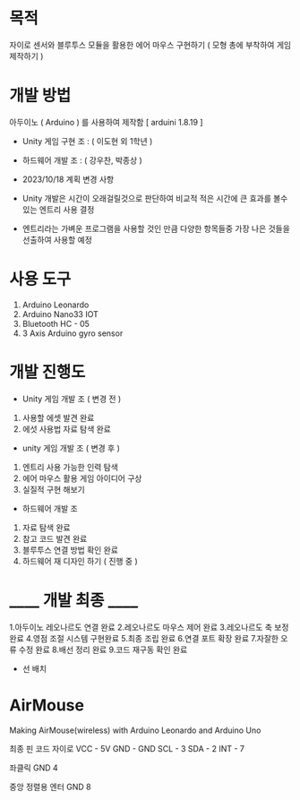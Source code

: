 # 목적
자이로 센서와 블루투스 모듈을 활용한 에어 마우스 구현하기 ( 모형 총에 부착하여 게임 제작하기 )


# 개발 방법
아두이노 ( Arduino ) 를 사용하여 제작함 [ arduini 1.8.19 ]
- Unity 게임 구현 조 : ( 이도현 외 1학년 )
- 하드웨어 개발 조 : ( 강우찬, 박종상 )
  
- 2023/10/18 계획 변경 사항
- Unity 개발은 시간이 오래걸릴것으로 판단하여 비교적 적은 시간에 큰 효과를 볼수있는 엔트리 사용 결정
- 엔트리라는 가벼운 프로그램을 사용할 것인 만큼 다양한 항목들중 가장 나은 것들을 선출하여 사용할 예정


# 사용 도구
1. Arduino Leonardo
2. Arduino Nano33 IOT
3. Bluetooth HC - 05
4. 3 Axis Arduino gyro sensor


# 개발 진행도
- Unity 게임 개발 조 ( 변경 전 )
1. 사용할 에셋 발견 완료
2. 에섯 사용법 자료 탐색 완료

- unity 게임 개발 조 ( 변경 후 )
1. 엔트리 사용 가능한 인력 탐색
2. 에어 마우스 활용 게임 아이디어 구상
3. 실질적 구현 해보기


- 하드웨어 개발 조
1. 자료 탐색 완료
2. 참고 코드 발견 완료
3. 블루투스 연결 방법 확인 완료
4. 하드웨어 재 디자인 하기 ( 진행 중 )


# ____ 개발 최종 ____
1.아두이노 레오나르도 연결 완료
2.레오나르도 마우스 제어 완료
3.레오나르도 축 보정 완료
4.영점 조절 시스템 구현완료
5.최종 조립 완료
6.연결 포트 확장 완료
7.자잘한 오류 수정 완료
8.배선 정리 완료
9.코드 재구동 확인 완료


- 선 배치
# AirMouse
Making AirMouse(wireless) with Arduino Leonardo and Arduino Uno

최종 핀 코드
자이로
VCC - 5V
GND - GND
SCL - 3
SDA - 2
INT - 7

좌클릭
GND
4

중앙 정렬용 엔터
GND
8


